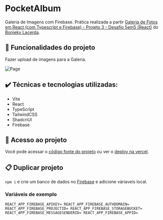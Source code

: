 # PocketAlbum

Galeria de Imagens com Firebase. Prática realizada a partir [Galeria de Fotos em React (com Typescript e Firebase) - Projeto 3 - Desafio 5em5 (React)](https://youtu.be/ss4BXa-WfgI) do [Bonieky Lacerda](https://www.youtube.com/@bonieky).

## 🔨 Funcionalidades do projeto

Fazer upload de imagens para a Galeria.

![Page](https://github.com/user-attachments/assets/6e8457cc-8afa-40d3-abb1-0983f3c78ff6)

## ✔️ Técnicas e tecnologias utilizadas:

- Vite
- React
- TypeScript
- TailwindCSS
- ShadcnUI
- Firebase

## 📁 Acesso ao projeto

Você pode acessar o [código fonte do projeto](https://github.com/J-Vinicius/gallery-app) ou ver o [deploy na vercel](https://gallery-vite-typescript-firebase-app.vercel.app/).

## 📋 Duplicar projeto

`npm i` e crie um banco de dados no [Firebase](https://firebase.google.com/) e adicione váriaveis local.

### Variáveis de exemplo

`REACT_APP_FIREBASE_APIKEY=
REACT_APP_FIREBASE_AUTHDOMAIN=
REACT_APP_FIREBASE_PROJECTID=
REACT_APP_FIREBASE_STORAGEBUCKET=
REACT_APP_FIREBASE_MESSAGESENDERID=
REACT_APP_FIREBASE_APPID=`
